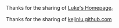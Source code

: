 Thanks for the sharing of [Luke's Homepage](http://geeklu.com)。

Thanks for the sharing of [kejinlu.github.com](kejinlu.github.com)

